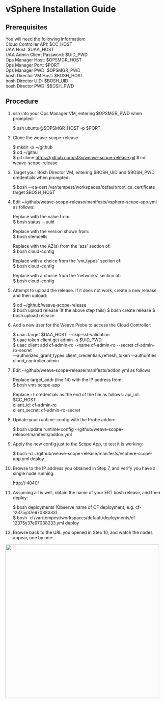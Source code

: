 # vSphere Installation Guide
## Prerequisites
You will need the following information:  
Cloud Controller API: $CC_HOST  
UAA Host: $UAA_HOST  
UAA Admin Client Password: $UID_PWD  
Ops Manager Host: $OPSMGR_HOST   
Ops Manager Port: $PORT    
Ops Manager PWD: $OPSMGR_PWD  
bosh Director VM Host: $BOSH_HOST    
bosh Director UID: $BOSH_UID    
bosh Director PWD: $BOSH_PWD    

## Procedure
1. ssh into your Ops Manager VM, entering $OPSMGR_PWD when prompted:   
    
    $ ssh ubuntu@$OPSMGR_HOST -p $PORT  
    
2. Clone the weave-scope-release  
    
    $ mkdir -p ~/github  
    $ cd ~/githu  
    $ git clone https://github.com/st3v/weave-scope-release.git
    $ cd weave-scope-release  
    
3.  Target your Bosh Director VM, entering $BOSH_UID and $BOSH_PWD credentials when prompted:
    
    $ bosh --ca-cert /var/tempest/workspaces/default/root_ca_certificate target $BOSH_HOST

4. Edit ~/github/weave-scope-release/manifests/vsphere-scope-app.yml as follows:  
    
    Replace <YOUR UID> with the value from:  
    $ bosh status --uuid  
    
    Replace <YOUR VERSION> with the version shown from:  
    $ bosh stemcells  
    
    Replace <YOUR AZ1> with the AZ(s) from the 'azs' section of:  
    $ bosh cloud-config  
    
    
    Replace <YOUR VM> with a choice from the 'vm_types' section of:  
    $ bosh cloud-config  
    
    Replace <YOUR NETWORK> with a choice from the 'networks' section of:  
    $ bosh cloud-config  

5. Attempt to upload the release. If it does not work, create a new release and then upload:  
    
    $ cd ~/github/weave-scope-release  
    $ bosh upload release
    (If the above step fails)
    $ bosh create release
    $ bosh upload release

6. Add a new user for the Weave Probe to access the Cloud Controller:
    
    $ uaac target $UAA_HOST --skip-ssl-validation  
    $ uaac token client get admin -s $UID_PWD  
    $ uaac client add cf-admin-ro --name cf-admin-ro --secret cf-admin-ro-secret \
    --authorized_grant_types client_credentials,refresh_token --authorities cloud_controller.admin

7. Edit ~/github/weave-scope-release/manifests/addon.yml as follows:  

    Replace target_addr (line 14) with the IP address from:  
    $ bosh vms scope-app
    
    Replace `cf` credentials as the end of the file as follows:
    api_url: $CC_HOST  
    client_id: cf-admin-ro   
    client_secret: cf-admin-ro-secret  

8. Update your runtime-config with the Probe addon:  
    
    $ bosh update runtime-config ~/github/weave-scope-release/manifests/addon.yml

9. Apply the new config just to the Scope App, to test it is working:  
    
    $ bosh -d ~/github/weave-scope-release/manifests/vsphere-scope-app.yml deploy  
    
10. Browse to the IP address you obtained in Step 7, and verify you have a single node running:  
    
    http://<SCOPE APP IP>:4040/  
    
11. Assuming all is well, obtain the name of your ERT bosh release, and then deploy:  
    
    $ bosh deployments 
    (Observe name of CF deployment, e.g. cf-12375y37e97038333)  
    $ bosh -d /var/tempest/workspaces/default/deployments/cf-12375y37e97038333.yml deploy  
    
12. Browse back to the URL you opened in Step 10, and watch the nodes appear, one by one:

<img src="https://github.com/bendalby82/weave-scope-release/blob/master/docs/images/full-scope.png" width="500">

    
    

